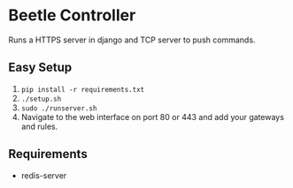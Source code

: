# Beetle Controller

Runs a HTTPS server in django and TCP server to push commands. 

## Easy Setup
1. ```pip install -r requirements.txt```
2. ```./setup.sh```
3. ```sudo ./runserver.sh```
4. Navigate to the web interface on port 80 or 443 and add your gateways and 
rules.

## Requirements
- redis-server
